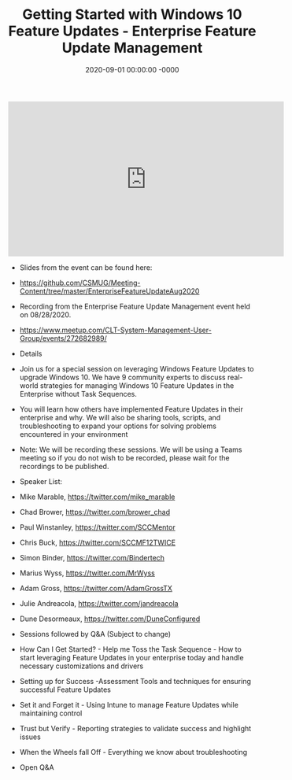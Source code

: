 ﻿---
layout: post
title: "Getting Started with Windows 10 Feature Updates - Enterprise Feature Update Management"
date: 2020-09-01 00:00:00 -0000
categories:
---

<iframe loading="lazy" width="560" height="315" src="https://www.youtube.com/embed/gi6rDrhPSL8" title="YouTube video player" frameborder="0" allow="accelerometer; autoplay; clipboard-write; encrypted-media; gyroscope; picture-in-picture" allowfullscreen></iframe>

 * Slides from the event can be found here:
 * https://github.com/CSMUG/Meeting-Content/tree/master/EnterpriseFeatureUpdateAug2020

 * Recording from the Enterprise Feature Update Management event held on 08/28/2020.
 * https://www.meetup.com/CLT-System-Management-User-Group/events/272682989/

 * Details
 * Join us for a special session on leveraging Windows Feature Updates to upgrade Windows 10. We have 9 community experts to discuss real-world strategies for managing Windows 10 Feature Updates in the Enterprise without Task Sequences.

 * You will learn how others have implemented Feature Updates in their enterprise and why. We will also be sharing tools, scripts, and troubleshooting to expand your options for solving problems encountered in your environment

 * Note: We will be recording these sessions. We will be using a Teams meeting so if you do not wish to be recorded, please wait for the recordings to be published.

 * Speaker List:
 * Mike Marable, https://twitter.com/mike_marable
 * Chad Brower, https://twitter.com/brower_chad
 * Paul Winstanley, https://twitter.com/SCCMentor
 * Chris Buck, https://twitter.com/SCCMF12TWICE
 * Simon Binder, https://twitter.com/Bindertech
 * Marius Wyss, https://twitter.com/MrWyss
 * Adam Gross, https://twitter.com/AdamGrossTX
 * Julie Andreacola, https://twitter.com/jandreacola
 * Dune Desormeaux, https://twitter.com/DuneConfigured

 * Sessions followed by Q&A (Subject to change)

 * How Can I Get Started? - Help me Toss the Task Sequence - How to start leveraging Feature Updates in your enterprise today and handle necessary customizations and drivers

 * Setting up for Success -Assessment Tools and techniques for ensuring successful Feature Updates

 * Set it and Forget it - Using Intune to manage Feature Updates while maintaining control

 * Trust but Verify - Reporting strategies to validate success and highlight issues

 * When the Wheels fall Off - Everything we know about troubleshooting

 * Open Q&A
